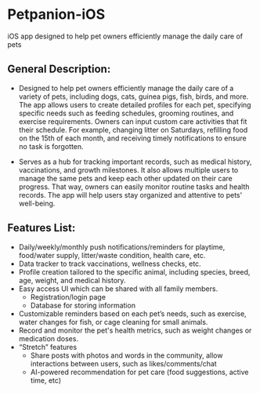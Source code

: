 # Petpanion-iOS

iOS app designed to help pet owners efficiently manage the daily care of pets

## General Description: 

- Designed to help pet owners efficiently manage the daily care of a variety of pets, including dogs, cats, guinea pigs, fish, birds, and more. The app allows users to create detailed profiles for each pet, specifying specific needs such as feeding schedules, grooming routines, and exercise requirements. Owners can input custom care activities that fit their schedule. For example, changing litter on Saturdays, refilling food on the 15th of each month, and receiving timely notifications to ensure no task is forgotten.

- Serves as a hub for tracking important records, such as medical history, vaccinations, and growth milestones. It also allows multiple users to manage the same pets and keep each other updated on their care progress. That way, owners can easily monitor routine tasks and health records. The app will help users stay organized and attentive to pets' well-being.

## Features List:

- Daily/weekly/monthly push notifications/reminders for playtime, food/water supply, litter/waste condition, health care, etc.
- Data tracker to track vaccinations, wellness checks, etc.
- Profile creation tailored to the specific animal, including species, breed, age, weight, and medical history.
- Easy access UI which can be shared with all family members.
  - Registration/login page
  - Database for storing information
- Customizable reminders based on each pet’s needs, such as exercise, water changes for fish, or cage cleaning for small animals.
- Record and monitor the pet's health metrics, such as weight changes or medication doses.
- “Stretch” features
  - Share posts with photos and words in the community, allow interactions between users, such as likes/comments/chat
  - AI-powered recommendation for pet care (food suggestions, active time, etc)


